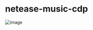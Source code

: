 # netease-music-cdp

![image](https://user-images.githubusercontent.com/6533064/203633541-a7ee792d-db94-443b-9adf-d68c8030f64f.png)
